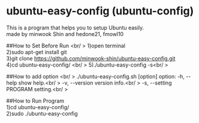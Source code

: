 # ubuntu-easy-config (ubuntu-config) <br/>
This is a program that helps you to setup Ubuntu easily. <br/>
made by minwook Shin and hedone21, fmowl10

##How to Set Before Run <br/ >
1)open terminal <br/>
2)sudo apt-get install git<br />
3)git clone https://github.com/minwook-shin/ubuntu-easy-config.git <br/>
4)cd ubuntu-easy-config/ <br/ >
5)./ubuntu-easy-config -s<br/ >

##How to add option <br/ >
./ubuntu-easy-config.sh [option]
option:
-h, --help	show help.<br/ >
-v, --version	version info.<br/ >
-s, --setting	PROGRAM setting.<br/ >

##How to Run Program <br/>
1)cd ubuntu-easy-config/ <br/>
2)sudo ./ubuntu-easy-config
